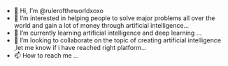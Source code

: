 - 👋 Hi, I’m @ruleroftheworldxoxo
- 👀 I’m interested in helping people to solve major problems all over the world and gain a lot of money through artificial intelligence...
- 🌱 I’m currently learning artificial intelligence and deep learning ...
- 💞️ I’m looking to collaborate on the topic of creating artificial intelligence ,let me know if i have reached right platform...
- 📫 How to reach me ...

<!---
ruleroftheworldxoxo/ruleroftheworldxoxo is a ✨ special ✨ repository because its `README.md` (this file) appears on your GitHub profile.
You can click the Preview link to take a look at your changes.

